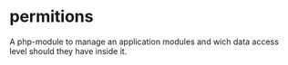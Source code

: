 # permitions
A php-module to manage an application modules and wich data access level should they have inside it.
